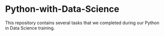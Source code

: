 # Python-with-Data-Science
This repository contains several tasks that we completed during our Python in Data Science training.
